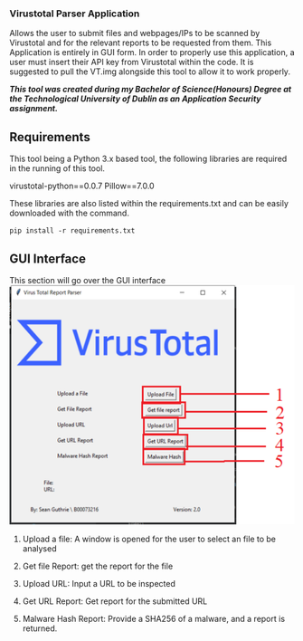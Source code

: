 ### Virustotal Parser Application 
Allows the user to submit files and webpages/IPs to be scanned by Virustotal and for the relevant reports to be requested from them.
This Application is entirely in GUI form.
In order to properly use this application, a user must insert their API key from Virustotal within the code.
It is suggested to pull the VT.img alongside this tool to allow it to work properly.

_**This tool was created during my Bachelor of Science(Honours) Degree at the Technological University of Dublin as an Application Security assignment.**_

## Requirements
This tool being a Python 3.x based tool, the following libraries are required in the running of this tool. 

virustotal-python==0.0.7
Pillow==7.0.0

These libraries are also listed within the requirements.txt and can be easily downloaded with the command.
```
pip install -r requirements.txt 
```

## GUI Interface 
This section will go over the GUI interface
![Main menu](https://github.com/McLabraid/VirusTotal-Parser-Application/blob/master/RMImages/Main.png)

1. Upload a file: A window is opened for the user to select an file to be analysed

2.	Get file Report: get the report for the file

3.	Upload URL: Input a URL to be inspected

4.	Get URL Report: Get report for the submitted URL

5. Malware Hash Report: Provide a SHA256 of a malware, and a report is returned.

